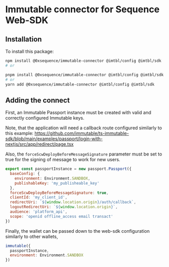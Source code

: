# Immutable connector for Sequence Web-SDK

## Installation

To install this package:

```bash
npm install @0xsequence/immutable-connector @imtbl/config @imtbl/sdk
# or

pnpm install @0xsequence/immutable-connector @imtbl/config @imtbl/sdk
# or
yarn add @0xsequence/immutable-connector @imtbl/config @imtbl/sdk
```

## Adding the connect

First, an Immutable Passport instance must be created with valid and correctly configured Immutable keys.

Note, that the application will need a callback route configured similarly to this example: https://github.com/immutable/ts-immutable-sdk/blob/main/examples/passport/login-with-nextjs/src/app/redirect/page.tsx

Also, the `forceScwDeployBeforeMessageSignature` parameter must be set to true for the signing of message to work for new users.

```js
export const passportInstance = new passport.Passport({
  baseConfig: {
    environment: Environment.SANDBOX,
    publishableKey: 'my_publisheable_key'
  },
  forceScwDeployBeforeMessageSignature: true,
  clientId: 'my_client_id',
  redirectUri: `${window.location.origin}/auth/callback`,
  logoutRedirectUri: `${window.location.origin}`,
  audience: 'platform_api',
  scope: 'openid offline_access email transact'
})
```

Finally, the wallet can be passed down to the web-sdk configuration similarly to other wallets,

```js
immutable({
  passportInstance,
  environment: Environment.SANDBOX
})
```

